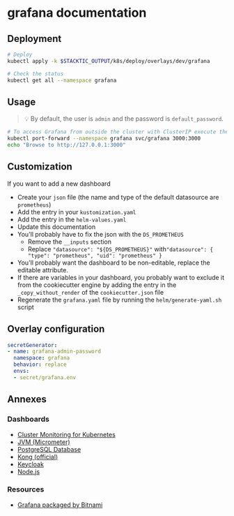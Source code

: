 # grafana documentation

## Deployment

```bash
# Deploy
kubectl apply -k $STACKTIC_OUTPUT/k8s/deploy/overlays/dev/grafana

# Check the status
kubectl get all --namespace grafana
```

## Usage

>💡 By default, the user is `admin` and the password is `default_password`.

```bash
# To access Grafana from outside the cluster with ClusterIP execute the following commands:
kubectl port-forward --namespace grafana svc/grafana 3000:3000
echo "Browse to http://127.0.0.1:3000"
```

## Customization

If you want to add a new dashboard
* Create your `json` file (the name and type of the default datasource are `prometheus`)
* Add the entry in your `kustomization.yaml`
* Add the entry in the `helm-values.yaml`
* Update this documentation
* You'll probably have to fix the json with the `DS_PROMETHEUS`
  * Remove the `__inputs` section
  * Replace `"datasource": "${DS_PROMETHEUS}"` with`"datasource": { "type": "prometheus", "uid": "prometheus" }`
* You'll probably want the dashboard to be non-editable, replace the editable attribute. 
* If there are variables in your dashboard, you probably want to exclude it from the cookiecutter engine by adding the entry in the `_copy_without_render` of the `cookiecutter.json` file
* Regenerate the `grafana.yaml` file by running the `helm/generate-yaml.sh` script

## Overlay configuration

```yaml
secretGenerator:
- name: grafana-admin-password
  namespace: grafana
  behavior: replace
  envs:
  - secret/grafana.env
```

## Annexes

### Dashboards

* [Cluster Monitoring for Kubernetes](https://grafana.com/grafana/dashboards/10000-kubernetes-cluster-monitoring-via-prometheus/)
* [JVM (Micrometer)](https://grafana.com/grafana/dashboards/4701-jvm-micrometer/)
* [PostgreSQL Database](https://grafana.com/grafana/dashboards/9628-postgresql-database/)
* [Kong (official)](https://grafana.com/grafana/dashboards/7424-kong-official/)
* [Keycloak](https://grafana.com/grafana/dashboards/10441-keycloak-metrics-dashboard/)
* [Node.js](https://grafana.com/grafana/dashboards/11159-nodejs-application-dashboard/)

### Resources

* [Grafana packaged by Bitnami](https://github.com/bitnami/charts/tree/main/bitnami/grafana)
